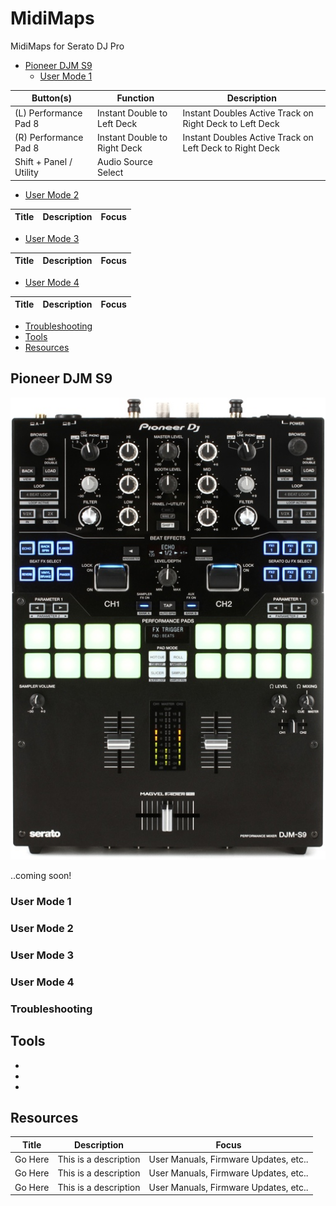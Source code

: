 # MidiMaps
MidiMaps for Serato DJ Pro

+ [Pioneer DJM S9](#PioneerDJMS9)
  - [User Mode 1](#UserMode1)

| Button(s) | Function | Description |
| ----- | ----------- | ----- |
| (L) Performance Pad 8 | Instant Double to Left Deck | Instant Doubles Active Track on Right Deck to Left Deck |
| (R) Performance Pad 8 | Instant Double to Right Deck | Instant Doubles Active Track on Left Deck to Right Deck |
| Shift + Panel / Utility | Audio Source Select |

  - [User Mode 2](#UserMode2)

| Title | Description | Focus |
| ----- | ----------- | ----- |

  - [User Mode 3](#UserMode3)

| Title | Description | Focus |
| ----- | ----------- | ----- |

  - [User Mode 4](#UserMode4)

| Title | Description | Focus |
| ----- | ----------- | ----- |

+ [Troubleshooting](#Troubleshooting)
+ [Tools](#Tools)
+ [Resources](#Resources)

## Pioneer DJM S9<a name="PioneerDJMS9"></a>

![alt text](https://github.com/marscanbueno/MidiMaps/blob/master/Images/PioneerDJMS9-01.jpg "PioneerDJMS9-01")

..coming soon!

### User Mode 1<a name="UserMode1"></a>

### User Mode 2<a name="UserMode2"></a>

### User Mode 3<a name="UserMode3"></a>

### User Mode 4<a name="UserMode4"></a>

### Troubleshooting<a name="Troubleshooting"></a>

## Tools<a name="Tools"></a>

+
+
+

## Resources<a name="Resources"></a>

| Title | Description | Focus |
| ----- | ----------- | ----- |
| Go Here | This is a description | User Manuals, Firmware Updates, etc.. |
| Go Here | This is a description | User Manuals, Firmware Updates, etc.. |
| Go Here | This is a description | User Manuals, Firmware Updates, etc.. |
